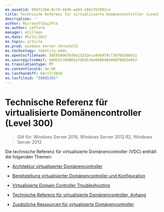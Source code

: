 ```yaml
---
ms.assetid: 956f23b8-0c74-4436-ad43-e041f63302ce
title: Technische Referenz für virtualisierte Domänencontroller (Level 300)
description: ''
author: MicrosoftGuyJFlo
ms.author: joflore
manager: mtillman
ms.date: 05/31/2017
ms.topic: article
ms.prod: windows-server-threshold
ms.technology: identity-adds
ms.openlocfilehash: 505939967bd9a132d2eca4e6979cf3676b3d8e51
ms.sourcegitcommit: 0d0b32c8986ba7db9536e0b8648d4ddf9b03e452
ms.translationtype: MT
ms.contentlocale: de-DE
ms.lasthandoff: 04/17/2019
ms.locfileid: "59885391"
---
```

# <a name="virtualized-domain-controller-technical-reference-level-300"></a>Technische Referenz für virtualisierte Domänencontroller (Level 300)

>Gilt für: Windows Server 2016, Windows Server 2012 R2, Windows Server 2012

Die technische Referenz für virtualisierte Domänencontroller (VDC) enthält die folgenden Themen:  
  
-   [Architektur virtualisierter Domänencontroller](../../../ad-ds/get-started/virtual-dc/Virtualized-Domain-Controller-Architecture.md)  
  
-   [Bereitstellung virtualisierter Domänencontroller und Konfiguration](../../../ad-ds/get-started/virtual-dc/Virtualized-Domain-Controller-Deployment-and-Configuration.md)  
  
-   [Virtualisierte Domain Controller Troubleshooting](../../../ad-ds/manage/virtual-dc/Virtualized-Domain-Controller-Troubleshooting.md)  
  
-   [Technische Referenz für virtualisierte Domänencontroller, Anhang](../../../ad-ds/reference/virtual-dc/Virtualized-Domain-Controller-Technical-Reference-Appendix.md)  
  
-   [Zusätzliche Ressourcen für virtualisierte Domänencontroller](../../../ad-ds/reference/virtual-dc/Virtualized-Domain-Controller-Additional-Resources.md)  
  

